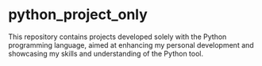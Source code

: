 # python_project_only
This repository contains projects developed solely with the Python programming language, aimed at enhancing my personal development and showcasing my skills and understanding of the Python tool.
